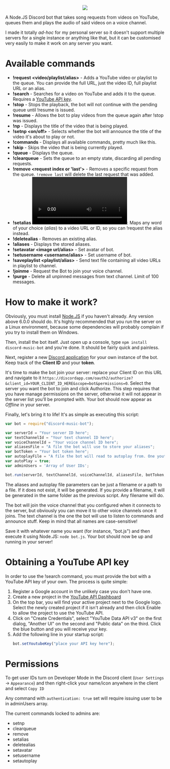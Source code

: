 <p align="center"><a href="https://nodei.co/npm/discord-music-bot/"><img src="https://nodei.co/npm/discord-music-bot.png"></a></p>

A Node.JS Discord bot that takes song requests from videos on YouTube, queues them and plays the audio of said videos on a voice channel.

I made it totally *ad-hoc* for my personal server so it doesn't support multiple servers for a single instance or anything like that, but it can be customised very easily to make it work on any server you want.

# Available commands
- **!request <video/playlist/alias>** - Adds a YouTube video or playlist to the queue. You can provide the full URL, just the video ID, full playlist URL or an alias.
- **!search <query>** - Searches for a video on YouTube and adds it to the queue. Requires a [YouTube API key](#obtaining-a-youtube-api-key).
- **!stop** - Stops the playback, the bot will not continue with the pending queue until !resume is issued.
- **!resume** - Allows the bot to play videos from the queue again after !stop was issued.
- **!np** - Displays the title of the video that is being played.
- **!setnp <on/off>** - Selects whether the bot will announce the title of the video it's about to play or not.
- **!commands** - Displays all available commands, pretty much like this.
- **!skip** - Skips the video that is being currently played.
- **!queue** - Displays the queue.
- **!clearqueue** - Sets the queue to an empty state, discarding all pending requests.
- **!remove <request index or 'last'>** - Removes a specific request from the queue. `!remove last` will delete the last request that was added.
- **!setalias <alias> <video>**: Maps any word of your choice (*alias*) to a video URL or ID, so you can !request the alias instead.
- **!deletealias <alias>** - Removes an existing alias.
- **!aliases** - Displays the stored aliases.
- **!setavatar <image url/alias>** - Set avatar of bot.
- **!setusername <username/alias>** - Set username of bot.
- **!saveplaylist <playlist/alias>** - Send text file containing all video URLs in playlist to channel.
- **!joinme** - Request the Bot to join your voice channel.
- **!purge** - Delete all unpinned messages from text channel. Limit of 100 messages.

# How to make it work?

Obviously, you must install [Node.JS](https://nodejs.org/es/) if you haven't already. Any version above 6.0.0 should do. It's highly recommended that you run the server on a Linux environment, because some dependencies will probably complain if you try to install them on Windows.

Then, install the bot itself. Just open up a console, type `npm install discord-music-bot` and you're done. It should be fairly quick and painless.

Next, register a new [Discord application](https://discordapp.com/developers/applications/me) for your own instance of the bot. Keep track of the **Client ID** and your **token**.

It's time to make the bot join your server: replace your Client ID on this URL and navigate to it `https://discordapp.com/oauth2/authorize?&client_id=YOUR_CLIENT_ID_HERE&scope=bot&permissions=0`. Select the server you want the bot to join and click Authorize. This step requires that you have manage permissions on the server, otherwise it will not appear in the server list you'll be prompted with. Your bot should now appear as *Offline* in your server.

Finally, let's bring it to life! It's as simple as executing this script:
```js
var bot = require("discord-music-bot");

var serverId = "Your server ID here";
var textChannelId = "Your text channel ID here";
var voiceChannelId = "Your voice channel ID here";
var aliasesFile = "A file the bot will use to store your aliases";
var botToken = "Your bot token here";
var autoplayFile = "A file the bot will read to autoplay from. One youtube link should be entered per line in this file";
var autoPlay = true;
var adminUsers = 'Array of User IDs';

bot.run(serverId, textChannelId, voiceChannelId, aliasesFile, botToken, autoplayFile, autoPlay, adminUsers);
```
The aliases and autoplay file parameters can be just a filename or a path to a file. If it does not exist, it will be generated. If you provide a filename, it will be generated in the same folder as the previous script. Any filename will do.

The bot will join the voice channel that you configured when it connects to the server, but obviously you can move it to other voice channels once it joins. The text channel is the one the bot will use to listen to commands and announce stuff. Keep in mind that all names are case-sensitive!

Save it with whatever name you want (for instance, "bot.js") and then execute it using Node.JS: `node bot.js`. Your bot should now be up and running in your server!

# Obtaining a YouTube API key
In order to use the !search command, you must provide the bot with a YouTube API key of your own. The process is quite simple:

1. Register a Google account in the unlikely case you don't have one.
2. Create a new project in the [YouTube API Dashboard](https://console.developers.google.com/projectselector/apis/api/youtube/overview)
3. On the top bar, you will find your active project next to the Google logo. Select the newly created project if it isn't already and then click Enable to allow the project to use the YouTube API.
4. Click on "Create Credentials", select "YouTube Data API v3" on the first dialog, "Another UI" on the second and "Public data" on the third. Click the blue button and you will receive your key.
5. Add the following line in your startup script:
    ```js
    bot.setYoutubeKey("place your API key here");
    ```

# Permissions

To get user IDs turn on Developer Mode in the Discord client (`User Settings` -> `Appearance`) and then right-click your name/icon anywhere in the client and select `Copy ID`

Any command with `authentication: true` set will require issuing user to be in adminUsers array.

The current commands locked to admins are:

* setnp
* clearqueue
* remove
* setalias
* deletealias
* setavatar
* setusername
* setautoplay
